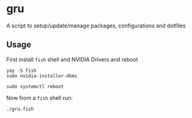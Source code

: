 # gru
A script to setup/update/manage packages, configurations and dotfiles

## Usage

First install `fish` shell and NVIDIA Drivers and reboot

    yay -S fish
    sudo nvidia-installer-dkms

    sudo systemctl reboot

Now from a `fish` shell run:

    ./gru.fish

